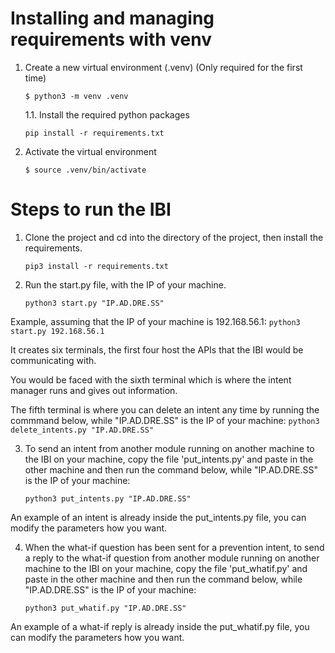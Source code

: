 # Installing and managing requirements with venv

1. Create a new virtual environment (.venv) (Only required for the first time)
   ```
   $ python3 -m venv .venv
   ```
    1.1. Install the required python packages
    ```
    pip install -r requirements.txt
    ```

2. Activate the virtual environment
    ```
    $ source .venv/bin/activate
    ```


# Steps to run the IBI

1. Clone the project and cd into the directory of the project, then install the requirements.
    ```
    pip3 install -r requirements.txt
    ```

2. Run the start.py file, with the IP of your machine.
    ```
    python3 start.py "IP.AD.DRE.SS"
    ```

Example, assuming that the IP of your machine is 192.168.56.1:
    ```
    python3 start.py 192.168.56.1
    ```
    
It creates six terminals, the first four host the APIs that the IBI would be communicating with.

You would be faced with the sixth terminal which is where the intent manager runs and gives out information.

The fifth terminal is where you can delete an intent any time by running the commmand below, while "IP.AD.DRE.SS" is the IP of your machine:
    ```
    python3 delete_intents.py "IP.AD.DRE.SS"
    ```

3. To send an intent from another module running on another machine to the IBI on your machine, copy the file 'put_intents.py' and paste in the other machine and then run the command below, while "IP.AD.DRE.SS" is the IP of your machine:
    ```
    python3 put_intents.py "IP.AD.DRE.SS"
    ```

An example of an intent is already inside the put_intents.py file, you can modify the parameters how you want.

4. When the what-if question has been sent for a prevention intent, to send a reply to the what-if question from another module running on another machine to the IBI on your machine, copy the file 'put_whatif.py' and paste in the other machine and then run the command below, while "IP.AD.DRE.SS" is the IP of your machine:
    ```
    python3 put_whatif.py "IP.AD.DRE.SS"
    ```

An example of a what-if reply is already inside the put_whatif.py file, you can modify the parameters how you want.
